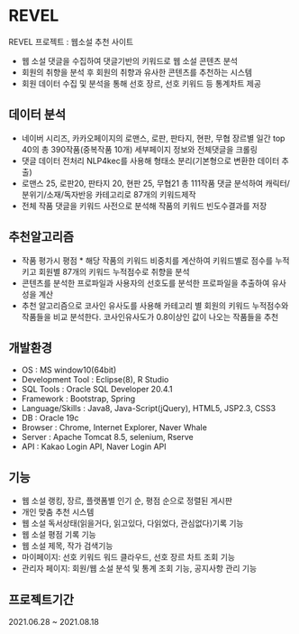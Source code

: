 # REVEL
REVEL 프로젝트 : 웹소설 추천 사이트<br />



- 웹 소설 댓글을 수집하여 댓글기반의 키워드로 웹 소설 콘텐츠 분석
- 회원의 취향을 분석 후 회원의 취향과 유사한 콘텐츠를 추천하는 시스템
- 회원 데이터 수집 및 분석을 통해 선호 장르, 선호 키워드 등 통계차트 제공


데이터 분석
---
 - 네이버 시리즈, 카카오페이지의 로맨스, 로판, 판타지, 현판, 무협 장르별 일간 top 40의 총 390작품(중복작품 10개) 세부페이지 정보와 전체댓글을 크롤링
 - 댓글 데이터 전처리  NLP4kec를 사용해 형태소 분리(기본형으로 변환한 데이터 추출)
 - 로맨스 25, 로판20, 판타지 20, 현판 25, 무협21 총 111작품 댓글 분석하여 캐릭터/분위기/소재/독자반응 카테고리로 87개의 키워드제작
- 전체 작품 댓글을 키워드 사전으로 분석해 작품의 키워드 빈도수결과를 저장

추천알고리즘
---
- 작품 평가시 평점 * 해당 작품의 키워드 비중치를 계산하여 키워드별로 점수를 누적키고 회원별 87개의 키워드 누적점수로 취향을 분석
- 콘텐츠를 분석한 프로파일과 사용자의 선호도를 분석한 프로파일을 추출하여 유사성을 계산
- 추천 알고리즘으로 코사인 유사도를 사용해 카테고리 별 회원의 키워드 누적점수와 작품들을 비교 분석한다. 코사인유사도가 0.8이상인 값이 나오는 작품들을 추천


개발환경
---
- OS : MS window10(64bit)
- Development Tool : Eclipse(8), R Studio
- SQL Tools : Oracle SQL Developer 20.4.1
- Framework : Bootstrap, Spring
- Language/Skills : Java8, Java-Script(jQuery), HTML5, JSP2.3, CSS3
- DB : Oracle 19c
- Browser : Chrome, Internet Explorer, Naver Whale
- Server : Apache Tomcat 8.5, selenium, Rserve
- API : Kakao Login API, Naver Login API

기능
---
- 웹 소설 랭킹, 장르, 플랫폼별 인기 순, 평점 순으로 정렬된 게시판 
- 개인 맞춤 추천 시스템
- 웹 소설 독서상태(읽을거다, 읽고있다, 다읽었다, 관심없다)기록 기능
- 웹 소설 평점 기록 기능
- 웹 소설 제목, 작가 검색기능
- 마이페이지: 선호 키워드 워드 클라우드, 선호 장르 차트 조회 기능
- 관리자 페이지: 회원/웹 소설 분석 및 통계 조회 기능, 공지사항 관리 기능  

프로젝트기간
---
2021.06.28 ~ 2021.08.18
